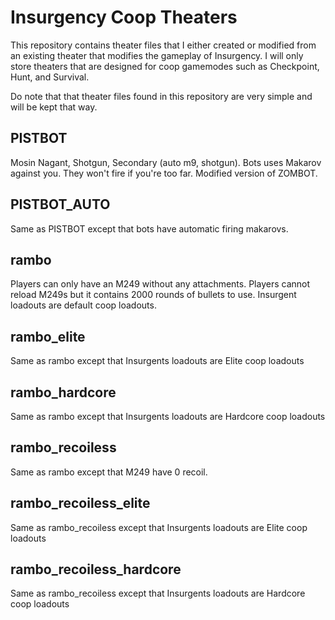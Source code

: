 # Insurgency Coop Theaters

This repository contains theater files that I either created or modified from an existing theater that modifies the gameplay of Insurgency. I will only store theaters that are designed for coop gamemodes such as Checkpoint, Hunt, and Survival.

Do note that that theater files found in this repository are very simple and will be kept that way. 

PISTBOT
--------
Mosin Nagant, Shotgun, Secondary (auto m9, shotgun). Bots uses Makarov against you. They won't fire if you're too far. Modified version of ZOMBOT. 

PISTBOT_AUTO
------------
Same as PISTBOT except that bots have automatic firing makarovs.

rambo
------
Players can only have an M249 without any attachments. Players cannot reload M249s but it contains 2000 rounds of bullets to use. Insurgent loadouts are default coop loadouts.

rambo_elite
------------
Same as rambo except that Insurgents loadouts are Elite coop loadouts

rambo_hardcore
--------------
Same as rambo except that Insurgents loadouts are Hardcore coop loadouts

rambo_recoiless
---------------
Same as rambo except that M249 have 0 recoil.

rambo_recoiless_elite
---------------------
Same as rambo_recoiless except that Insurgents loadouts are Elite coop loadouts

rambo_recoiless_hardcore
-------------------------
Same as rambo_recoiless except that Insurgents loadouts are Hardcore coop loadouts
